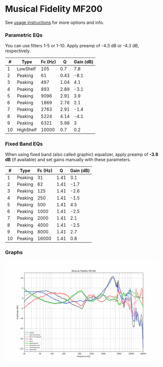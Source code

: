 # Musical Fidelity MF200
See [usage instructions](https://github.com/jaakkopasanen/AutoEq#usage) for more options and info.

### Parametric EQs
You can use filters 1-5 or 1-10. Apply preamp of -4.3 dB or -4.3 dB, respectively.

|   # | Type      |   Fc (Hz) |    Q |   Gain (dB) |
|-----|-----------|-----------|------|-------------|
|   1 | LowShelf  |       105 | 0.7  |         7.8 |
|   2 | Peaking   |        61 | 0.43 |        -8.1 |
|   3 | Peaking   |       497 | 1.04 |         4.1 |
|   4 | Peaking   |       893 | 2.89 |        -3.1 |
|   5 | Peaking   |      9096 | 2.91 |         3.9 |
|   6 | Peaking   |      1869 | 2.76 |         2.1 |
|   7 | Peaking   |      2763 | 2.91 |        -1.4 |
|   8 | Peaking   |      5224 | 4.14 |        -4.1 |
|   9 | Peaking   |      6321 | 5.98 |         3   |
|  10 | HighShelf |     10000 | 0.7  |         0.2 |

### Fixed Band EQs
When using fixed band (also called graphic) equalizer, apply preamp of **-3.8 dB** (if available) and set gains manually with these parameters.

|   # | Type    |   Fc (Hz) |    Q |   Gain (dB) |
|-----|---------|-----------|------|-------------|
|   1 | Peaking |        31 | 1.41 |         3.1 |
|   2 | Peaking |        62 | 1.41 |        -1.7 |
|   3 | Peaking |       125 | 1.41 |        -2.6 |
|   4 | Peaking |       250 | 1.41 |        -1.5 |
|   5 | Peaking |       500 | 1.41 |         4.5 |
|   6 | Peaking |      1000 | 1.41 |        -2.5 |
|   7 | Peaking |      2000 | 1.41 |         2.1 |
|   8 | Peaking |      4000 | 1.41 |        -2.5 |
|   9 | Peaking |      8000 | 1.41 |         2.7 |
|  10 | Peaking |     16000 | 1.41 |         0.8 |

### Graphs
![](./Musical%20Fidelity%20MF200.png)

